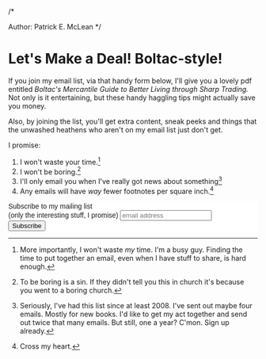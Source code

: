 /*

Author: Patrick E. McLean
*/


# Let's Make a Deal! Boltac-style!


If you join my email list, via that handy form below, I'll give you a lovely pdf entitled *Boltac's Mercantile Guide to Better Living through Sharp Trading.* Not only is it entertaining, but these handy haggling tips might actually save you money.

Also, by joining the list, you'll get extra content, sneak peeks and things that the unwashed heathens who aren't on my email list just don't get. 


I promise:

1. I won't waste your time.[^1]
2. I won't be boring.[^2]
3. I'll only email you when I've really got news about something[^3]
4. Any emails will have *way* fewer footnotes per square inch.[^4]

[^1]: More importantly, I won't waste *my* time. I'm a busy guy. Finding the time to put together an email, even when I have stuff to share, is hard enough. 

[^2]: To be boring is a sin. If they didn't tell you this in church it's because you went to a boring church. 

[^3]: Seriously, I've had this list since at least 2008. I've sent out maybe four emails. Mostly for new books. I'd like to get my act together and send out twice that many emails. But still, one a year? C'mon. Sign up already. 

[^4]: Cross my heart. 


<!-- Begin MailChimp Signup Form -->
<link href="//cdn-images.mailchimp.com/embedcode/slim-081711.css" rel="stylesheet" type="text/css">
<style type="text/css">
	#mc_embed_signup{background:#fff; clear:left; font:14px Helvetica,Arial,sans-serif; }
	/* Add your own MailChimp form style overrides in your site stylesheet or in this style block.
	   We recommend moving this block and the preceding CSS link to the HEAD of your HTML file. */
</style>
<div id="mc_embed_signup">
<form action="http://patrickemclean.us1.list-manage2.com/subscribe/post?u=602066dab95a5d4df9a118155&amp;id=0e4f154103" method="post" id="mc-embedded-subscribe-form" name="mc-embedded-subscribe-form" class="validate" target="_blank" novalidate>
	<label for="mce-EMAIL">Subscribe to my mailing list <br>(only the interesting stuff, I promise)</label>
	<input type="email" value="" name="EMAIL" class="email" id="mce-EMAIL" placeholder="email address" required>
	<div class="clear"><input type="submit" value="Subscribe" name="subscribe" id="mc-embedded-subscribe" class="button"></div>
</form>
</div>